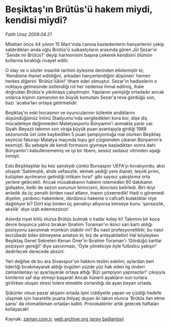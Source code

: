 # Beşiktaş'ın Brütüs'ü hakem miydi, kendisi miydi?

*Fatih Uraz 2009.04.21*

<tr><td class="metin" colspan="2" style="padding-top: 20px; padding-left: 5px; padding-right: 10px;">Milattan önce 44 yılının 15 Mart'ında canına kastedenlerin hançerlerini çekip saldırdıkları anda oğlu Brütüs'ü suikastçıların arasında gören Jül Sezar'ın 'Sende mi Brütüs?' deyip harmonisini başına çekerek kendisini ölümün kollarına bıraktığı rivayet edilir.</td></tr><tr><td class="metin" colspan="2" style="padding-top: 20px; padding-left: 5px; padding-right: 10px;"><p>O olay ve o sözler insanlık tarihini öylesine derinden etkilemiştir ki; 'Kendisine ihanet edildiğini, arkadan hançerlendiğini düşünen' hemen herkes diğerini 'Brütüs'lükle!' itham eder olmuştur. Sezar'ın hadiselerin o noktaya gelmesinde üstlendiği rol her nedense ihmal edilmiş, ihale doğrudan Brütüs'e yıkılmaya çalışılmıştır. Yapılanın yanlışlığı ortadadır ancak onlarca kişinin zamanının en büyük komutanı Sezar'a reva gördüğü son, bazı 'acaba'ları ortaya getirmelidir.
<p>Beşiktaş'ın eski hocasının ve oyuncularının özlemle andıklarını düşündüğümüz İnönü Stadyumu'nda sergiledikleri kora kor, dişe diş mücadeleye değinmeden Malatyasporlu Bünyamin'i anmakta yarar var. Siyah-Beyazlı takımın son viraja büyük puan avantajıyla girdiği 1988 sezonunda üst üste kaybedilen 5 puan şampiyonluğa mal olurken Beşiktaş seyircisi faturayı Malatya maçında topu gol çizgisinden çıkaran Bünyamin'e kesmişti. Bu sebeple de kendi formasını giymeye başladıktan sonra dahi Bünyamin'i kabullenememiş ve iyi bir libero, sessiz sedasız vitrinden aşağı inmişti.
<p>Eski Beşiktaşlılar bu kez şanslıydı çünkü Bursaspor UEFA'yı kovalıyordu; aksi olsaydı 'Satılmışlık, ahde vefasızlık, ekmek yediği yere ihanet, teşvik primi, kulüpten ayrılmanın getirdiği intikam hırsı!' gibi sayısız yakıştırma orta yerlere gelecekti. Ancak müsabakanın hakemi istemeden 90 dakikanın gidişatını, belki de sezon sonunun birincisini, ikincisini belirledi. Biri-ikiyi anladık da üç penaltı birden nasıl atlanır, inanın çözemedik! Hadi o göremedi diyelim, yardımcı hakemlere, dördüncü hakeme o cafcaflı kulaklıklar niye dağıtılıyor ki? Dört kişi birden üç penaltıyı atlıyorsa kimseye bunu 'şanssızlık, aksilik' diye izah edemezsiniz!
<p>Aslında niyet kötü olursa Brütüs bulmak o kadar kolay ki! Takımını bir koca devre boyunca yalnız bırakan İbrahim Toraman'ın ikinci sarı kartı aldığı pozisyonu savunmak mümkün olabilir mi? Bu nasıl profesyonelliktir, bu nasıl tecrübedir bilen bilmeyene anlatsın ki; biz de anlayabilelim! Hal böyleyken Beşiktaş Genel Sekreteri Kenan Öner'in İbrahim Toraman'ı 'Gördüğü kartlar pozisyon gereği!' diye savunması, 'Öyle yöneticiye öyle futbolcu yakışır!' dedirtecek derecede absürt.
<p>Yeri değilse de bu ara Sivasspor'un hakkını teslim edelim; aylardan beri liderliği bırakmayarak aldığı övgüleri yüzde yüz hak eden lig önderi zamanlamayı iyi ayarlayarak ortaya attığı 'Bizi şampiyon yapmazlar!' çıkışıyla kimilerini saf dışı etmeyi başardı! Ancak hünerli ayakların son turlara girilirken oluşan stresi tolere etmekte zorlandığı da ayan beyan ortada.
<p>Şükürler olsun pazar akşamı ortada işini ciddiyetle yapan ve çizdiği hedefe ulaşmak için hararetle puana ihtiyaç duyan iki takım olunca 'Brütüs ilan etme şansı' da otomatikman ortadan kalktı. Provokatörler artık gelecek haftaları kollayacak! <br/></p></p></p></p></p></p></td></tr>

Kaynak: [zaman.com.tr](http://zaman.com.tr/yazar.do?yazino=839816), [web.archive.org (arşiv bağlantısı)](http://web.archive.org/web/20090531220817/http://www.zaman.com.tr:80/yazar.do?yazino=839816)
